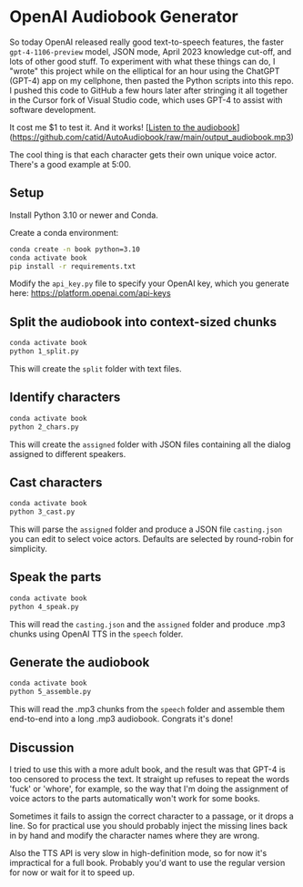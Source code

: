 # OpenAI Audiobook Generator

So today OpenAI released really good text-to-speech features, the faster `gpt-4-1106-preview` model, JSON mode, April 2023 knowledge cut-off, and lots of other good stuff.  To experiment with what these things can do, I "wrote" this project while on the elliptical for an hour using the ChatGPT (GPT-4) app on my cellphone, then pasted the Python scripts into this repo.  I pushed this code to GitHub a few hours later after stringing it all together in the Cursor fork of Visual Studio code, which uses GPT-4 to assist with software development.

It cost me $1 to test it.  And it works!  [[Listen to the audiobook](output_audiobook.mp3)](https://github.com/catid/AutoAudiobook/raw/main/output_audiobook.mp3)

The cool thing is that each character gets their own unique voice actor.  There's a good example at 5:00.

## Setup

Install Python 3.10 or newer and Conda.

Create a conda environment:

```bash
conda create -n book python=3.10
conda activate book
pip install -r requirements.txt
```

Modify the `api_key.py` file to specify your OpenAI key, which you generate here: https://platform.openai.com/api-keys


## Split the audiobook into context-sized chunks

```bash
conda activate book
python 1_split.py
```

This will create the `split` folder with text files.


## Identify characters

```bash
conda activate book
python 2_chars.py
```

This will create the `assigned` folder with JSON files containing all the dialog assigned to different speakers.


## Cast characters

```bash
conda activate book
python 3_cast.py
```

This will parse the `assigned` folder and produce a JSON file `casting.json` you can edit to select voice actors.  Defaults are selected by round-robin for simplicity.


## Speak the parts

```bash
conda activate book
python 4_speak.py
```

This will read the `casting.json` and the `assigned` folder and produce .mp3 chunks using OpenAI TTS in the `speech` folder.


## Generate the audiobook

```bash
conda activate book
python 5_assemble.py
```

This will read the .mp3 chunks from the `speech` folder and assemble them end-to-end into a long .mp3 audiobook.  Congrats it's done!


## Discussion

I tried to use this with a more adult book, and the result was that GPT-4 is too censored to process the text.  It straight up refuses to repeat the words 'fuck' or 'whore', for example, so the way that I'm doing the assignment of voice actors to the parts automatically won't work for some books.

Sometimes it fails to assign the correct character to a passage, or it drops a line.  So for practical use you should probably inject the missing lines back in by hand and modify the character names where they are wrong.

Also the TTS API is very slow in high-definition mode, so for now it's impractical for a full book.  Probably you'd want to use the regular version for now or wait for it to speed up.
